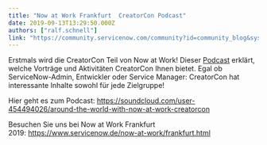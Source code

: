 ```yaml
---
title: "Now at Work Frankfurt  CreatorCon Podcast"
date: 2019-09-13T13:29:50.000Z
authors: ["ralf.schnell"]
link: "https://community.servicenow.com/community?id=community_blog&sys_id=f397762edb7b3b041cd8a345ca96195b"
---
```

<p>Erstmals wird die CreatorCon Teil von Now at Work! Dieser <a href="https://soundcloud.com/user-454494026/around-the-world-with-now-at-work-creatorcon" target="_blank" rel="noopener noreferrer nofollow">Podcast</a> erklärt, welche Vorträge und Aktivitäten CreatorCon Ihnen bietet. Egal ob ServiceNow-Admin, Entwickler oder Service Manager: CreatorCon hat interessante Inhalte sowohl für jede Zielgruppe!</p>
<p>Hier geht es zum Podcast: <a href="https://soundcloud.com/user-454494026/around-the-world-with-now-at-work-creatorcon" target="_blank" rel="noopener noreferrer nofollow">https://soundcloud.com/user-454494026/around-the-world-with-now-at-work-creatorcon</a></p>
<p>Besuchen Sie uns bei Now at Work Frankfurt 2019: <a href="https://www.servicenow.de/now-at-work/frankfurt.html" target="_blank" rel="noopener noreferrer nofollow">https://www.servicenow.de/now-at-work/frankfurt.html</a><br /> </p>